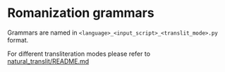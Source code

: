 # Romanization grammars

Grammars are named in  `<language>_<input_script>_<translit_mode>.py` format.

For different transliteration modes please refer to [natural_translit/README.md](https://github.com/google-research/nisaba/blob/main/nisaba/nisaba/scripts/natural_translit/README.md#txn2ltn-and-iso2ltn_ops-grammars)
